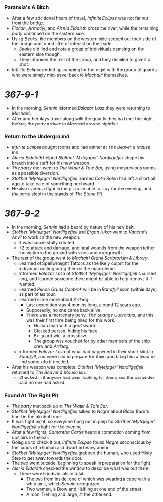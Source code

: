 ### Paranoia's A Bitch

* After a few additional hours of travel, *Infinite Eclipse* was not far out from the bridge.
* *Florian*, *Armadyl*, and *Alenia Eldaloth* cross the river, while the remaining *party* continued on the eastern side.
* Using *Beaks*, the members on the western side scoped out their side of the bridge and found little of interest on their side.
  * *Beaks* did find and note a group of individuals camping on the eastern side though.
  * They informed the rest of the group, and they decided to give it a shot.
* *Infinite Eclipse* ended up camping for the night with the group of guards who were simply mid-travel back to *Machairi* themselves.

# *367-9-1*

* In the morning, *Sennin* informed *Balazar Lasa* they were returning to *Machairi*.
* After another days travel along with the guards they had met the night before, *the party* arrived in *Machairi* around nightfall.

### Return to the Underground

* *Infinite Eclipse* bought rooms and had dinner at *The Beaver & Mouse Inn*.
* *Alenia Eldaloth* helped *Stolthet 'Mytejager' Nordligefjell* shape his branch into a staff for his new weapon.
* *The party* then went to *The Water & Tale Bar*, using the previous rooms as a possible diversion.
* *Stolthet 'Mytejager' Nordligefjell* learned *Colm Rolen* had left a short bit ago to take care of something northward.
* He also traded a fight in the pit to be able to stay for the evening, and *the party* slept in the stands of *The Stone Pit*.

# *367-9-2*

* In the morning, *Sennin* had a beard by nature of his new belt.
* *Stolthet 'Mytejager' Nordligefjell* and *Ergan Ilukar* went to *Vanchu's Anvil* to work on the new weapon.
  * It was successfully created.
  * +2 to attack and damage, and fatal wounds from the weapon tether the victim to the ground with vines and overgrowth.
* The rest of the group went to *Machairi Grand Scriptorium & Library*.
  * Learned of Spellwrought Tattoos as the likely culprit for the individual casting using them in the mausoleum.
  * Informed *Balazar Lasa* of *Stolthet 'Mytejager' Nordligefjell*'s cursed ring, and learned someone there might be able to help remove it if wanted.
  * Learned *Prince Grund Caebrek* will be in *Ranafyll* soon (within days) as part of his tour.
  * Learned some more about *Artlaag*.
    * Last expedition was 4 months long, around 12 years ago.
    * Supposedly, no one came back alive.
    * There was a mercenary party, *The Strange Guardians*, and this was their first time being hired for this work.
      * Human man with a greatsword.
      * Cloaked person, hiding his face.
      * Ex-guard with a crossbow.
      * The group was vouched for by other members of the ship crew and *Artlaag*.
  * Informed *Balazar Lasa* of what had happened in their short stint in *Ranafyll*, and were told to prepare for them and bring him a head to find some info if needed.
* After his weapon was complete, *Stolthet 'Mytejager' Nordligefjell* returned to *The Beaver & Mouse Inn*.
  * Checked in if anyone had been looking for them, and the bartender said no one had asked.

### Found At The Fight Pit

* *The party* met back up at *The Water & Tale Bar*.
* *Stolthet 'Mytejager' Nordligefjell* talked to *Nagre* about *Black Buck*'s hand in the alcohol trade.
* It was fight night, so everyone hung out in prep for *Stolthet 'Mytejager' Nordligefjell*'s fight for the evening.
* After a few fights, *Samantha Carter* heard a commotion coming from upstairs in the bar.
* Going up to check it out, *Infinite Eclipse* found *Nagre* unconscious by the hands of a human and dwarf in heavy armor.
* *Stolthet 'Mytejager' Nordligefjell* grabbed the human, who used Misty Step to get away towards the door.
* The two went outside, beginning to speak in preparation for the fight.
* *Alenia Eldaloth* checked the window to describe what was out there.
  * There were 5 individuals in total.
    * The two from inside, one of which was wearing a cape with a whip on it, which *Sennin* recognized.
    * Two women, a Drow and Halfling at one end of the street.
    * A man, Tiefling and large, at the other end.
